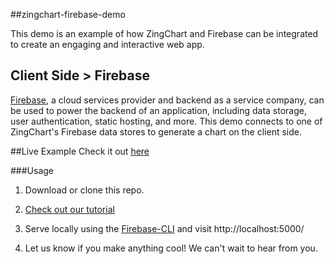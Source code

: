 ##zingchart-firebase-demo

This demo is an example of how ZingChart and Firebase can be integrated to create an engaging and interactive web app.

## Client Side > Firebase
[Firebase](http://www.firebase.com), a cloud services provider and backend as a service company, can be used to power the backend of an application, including data storage, user authentication, static hosting, and more. This demo connects to one of ZingChart's Firebase data stores to generate a chart on the client side.

##Live Example
Check it out [here](https://examples.zingchart.com/tidal-charts/)

###Usage
1. Download or clone this repo.

2. [Check out our tutorial]()

3. Serve locally using the [Firebase-CLI](https://github.com/firebase/firebase-tools) and visit http://localhost:5000/

4. Let us know if you make anything cool! We can't wait to hear from you.